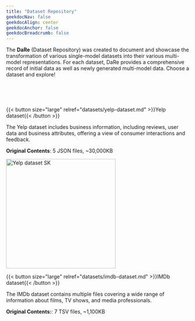 ```yaml
---
title: "Dataset Repository"
geekdocNav: false
geekdocAlign: center
geekdocAnchor: false
geekdocBreadcrumb: false
---
```


The **DaRe** (Dataset Repository) was created to document and showcase the transformation of various single-model datasets into their various multi-model representations. For each dataset, DaRe provides a comprehensive record of initial data as well as newly generated multi-model data. Choose a dataset and explore!

<br />
<br />
<br />

{{< button size="large" relref="datasets/yelp-dataset.md" >}}Yelp dataset{{< /button >}}

The Yelp dataset includes business information, including reviews, user data and business attributes, offering a view of consumer interactions and feedback. 

**Original Contents**: 5 JSON files, ~30,000KB

<img src="/img/yelp-dataset-sk.png" alt="Yelp dataset SK" width="300">

<br />

{{< button size="large" relref="datasets/imdb-dataset.md" >}}IMDb dataset{{< /button >}}

The IMDb dataset contains multiple files covering a wide range of information about films, TV shows, and media professionals.

**Original Contents:**: 7 TSV files, ~1,100KB
